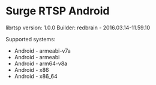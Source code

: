 # Surge RTSP Android
librtsp version: 1.0.0
Builder: redbrain - 2016.03.14-11.59.10

Supported systems:
* Android - armeabi-v7a
* Android - armeabi
* Android - arm64-v8a
* Android - x86
* Android - x86_64
